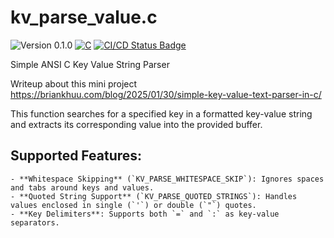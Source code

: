 # kv_parse_value.c

<versionBadge>![Version 0.1.0](https://img.shields.io/badge/version-0.1.0-blue.svg)</versionBadge>
[![C](https://img.shields.io/badge/Language-C-blue.svg)](https://en.wikipedia.org/wiki/C_(programming_language))
[![CI/CD Status Badge](https://github.com/mofosyne/kv_parse_value/actions/workflows/c-cpp.yml/badge.svg)](https://github.com/mofosyne/kv_parse_value/actions)

Simple ANSI C Key Value String Parser

Writeup about this mini project <https://briankhuu.com/blog/2025/01/30/simple-key-value-text-parser-in-c/>

This function searches for a specified key in a formatted key-value string
and extracts its corresponding value into the provided buffer.
## Supported Features:
    - **Whitespace Skipping** (`KV_PARSE_WHITESPACE_SKIP`): Ignores spaces and tabs around keys and values.
    - **Quoted String Support** (`KV_PARSE_QUOTED_STRINGS`): Handles values enclosed in single (`'`) or double (`"`) quotes.
    - **Key Delimiters**: Supports both `=` and `:` as key-value separators.
